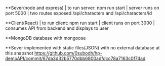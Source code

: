 **Sever(node and express) |
to run server: npm run start |
server runs on port 5000 |
two routes exposed /api/characters and /api/characters/id


**Client(React) |
to run client: npm run start |
client runs on port 3000 |
consumes API from backend and displays to user

**MongoDB database with mongoose

**Sever implemented with static files(JSON) with no external database at this snapshot
https://github.com/0subodh/hp-demoAPI/commit/67da3d32b5770dbb6800adfdcc78a7163c0f74ad
